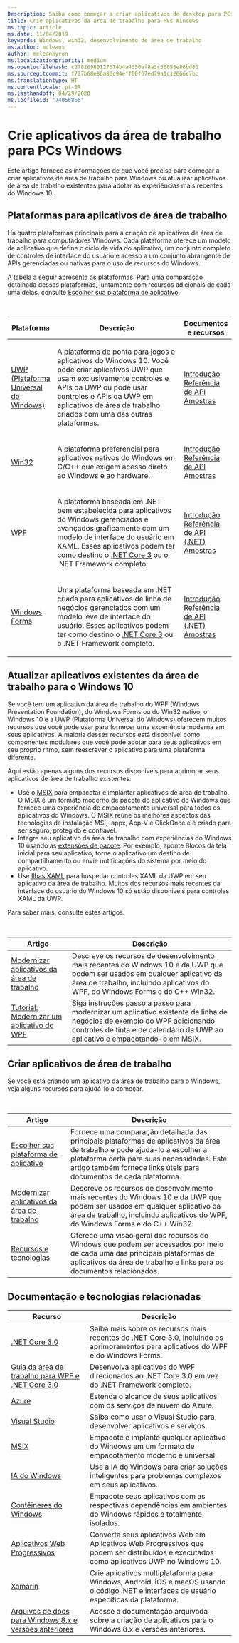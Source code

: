 ```yaml
---
Description: Saiba como começar a criar aplicativos de desktop para PCs Windows, incluindo como escolher a plataforma de aplicativo certa para novos aplicativos e como modernizar aplicativos existentes para o Windows 10.
title: Crie aplicativos da área de trabalho para PCs Windows
ms.topic: article
ms.date: 11/04/2019
keywords: Windows, win32, desenvolvimento de área de trabalho
ms.author: mcleans
author: mcleanbyron
ms.localizationpriority: medium
ms.openlocfilehash: c27826980127674b4a4356af8a3c36056e86bd83
ms.sourcegitcommit: f727b68e86a86c94eff00f67ed79a1c12666e7bc
ms.translationtype: HT
ms.contentlocale: pt-BR
ms.lasthandoff: 04/29/2020
ms.locfileid: "74056866"
---
```

# <a name="build-desktop-apps-for-windows-pcs"></a>Crie aplicativos da área de trabalho para PCs Windows

Este artigo fornece as informações de que você precisa para começar a criar aplicativos de área de trabalho para Windows ou atualizar aplicativos de área de trabalho existentes para adotar as experiências mais recentes do Windows 10.

## <a name="platforms-for-desktop-apps"></a>Plataformas para aplicativos de área de trabalho

Há quatro plataformas principais para a criação de aplicativos de área de trabalho para computadores Windows. Cada plataforma oferece um modelo de aplicativo que define o ciclo de vida do aplicativo, um conjunto completo de controles de interface do usuário e acesso a um conjunto abrangente de APIs gerenciadas ou nativas para o uso de recursos do Windows.

A tabela a seguir apresenta as plataformas. Para uma comparação detalhada dessas plataformas, juntamente com recursos adicionais de cada uma delas, consulte [Escolher sua plataforma de aplicativo](choose-your-platform.md).

<br/>

<table>
<colgroup>
<col width="20%" />
<col width="60%" />
<col width="20%" />
</colgroup>
<thead>
<tr class="header">
<th>Plataforma</th>
<th>Descrição</th>
<th>Documentos e recursos</th>
</tr>
</thead>
<tbody>
<tr class="odd">
<td><a href="https://docs.microsoft.com/windows/uwp/">UWP (Plataforma Universal do Windows)</a></td>
<td><p>A plataforma de ponta para jogos e aplicativos do Windows 10. Você pode criar aplicativos UWP que usam exclusivamente controles e APIs da UWP ou pode usar controles e APIs da UWP em aplicativos de área de trabalho criados com uma das outras plataformas.</p></td>
<td><a href="/windows/uwp/get-started/">Introdução</a><br/><a href="/uwp/">Referência de API</a><br/><a href="https://github.com/Microsoft/Windows-universal-samples">Amostras</a></td>
</tr>
<tr class="even">
<td><a href="https://docs.microsoft.com/windows/win32/">Win32</a></td>
<td><p>A plataforma preferencial para aplicativos nativos do Windows em C/C++ que exigem acesso direto ao Windows e ao hardware.</p></td>
<td><a href="/windows/win32/desktop-programming/">Introdução</a><br/><a href="/windows/win32/apiindex/windows-api-list/">Referência de API</a><br/><a href="https://github.com/Microsoft/Windows-classic-samples">Amostras</a></td>
</tr>
<tr class="odd">
<td><a href="https://docs.microsoft.com/dotnet/framework/wpf/">WPF</a></td>
<td><p>A plataforma baseada em .NET bem estabelecida para aplicativos do Windows gerenciados e avançados graficamente com um modelo de interface do usuário em XAML. Esses aplicativos podem ter como destino o <a href="https://docs.microsoft.com/dotnet/core/whats-new/dotnet-core-3-0">.NET Core 3</a> ou o .NET Framework completo.</p></td>
<td><a href="/dotnet/framework/wpf/getting-started/">Introdução</a><br/><a href="https://docs.microsoft.com/dotnet/api/index">Referência de API (.NET)</a><br/><a href="https://github.com/Microsoft/WPF-Samples">Amostras</a></td>
</tr>
<tr class="even">
<td><a href="https://docs.microsoft.com/dotnet/framework/winforms/">Windows Forms</a></td>
<td><p>Uma plataforma baseada em .NET criada para aplicativos de linha de negócios gerenciados com um modelo leve de interface do usuário. Esses aplicativos podem ter como destino o <a href="https://docs.microsoft.com/dotnet/core/whats-new/dotnet-core-3-0">.NET Core 3</a> ou o .NET Framework completo.</p></td>
<td><a href="/dotnet/framework/winforms/getting-started-with-windows-forms">Introdução</a><br/><a href="https://docs.microsoft.com/dotnet/api/index">Referência de API (.NET)</a><br/><a href="https://code.msdn.microsoft.com/windowsdesktop/site/search?f%5B0%5D.Type=Technology&f%5B0%5D.Value=Windows%20Forms">Amostras</a></td>
</tr>
</tbody>
</table>

## <a name="update-existing-desktop-apps-for-windows-10"></a>Atualizar aplicativos existentes da área de trabalho para o Windows 10

Se você tem um aplicativo da área de trabalho do WPF (Windows Presentation Foundation), do Windows Forms ou do Win32 nativo, o Windows 10 e a UWP (Plataforma Universal do Windows) oferecem muitos recursos que você pode usar para fornecer uma experiência moderna em seus aplicativos. A maioria desses recursos está disponível como componentes modulares que você pode adotar para seus aplicativos em seu próprio ritmo, sem reescrever o aplicativo para uma plataforma diferente.

Aqui estão apenas alguns dos recursos disponíveis para aprimorar seus aplicativos de área de trabalho existentes:

* Use o [MSIX](/windows/msix/) para empacotar e implantar aplicativos de área de trabalho. O MSIX é um formato moderno de pacote do aplicativo do Windows que fornece uma experiência de empacotamento universal para todos os aplicativos do Windows. O MSIX reúne os melhores aspectos das tecnologias de instalação MSI, .appx, App-V e ClickOnce e é criado para ser seguro, protegido e confiável.
* Integre seu aplicativo da área de trabalho com experiências do Windows 10 usando as [extensões de pacote](/windows/apps/desktop/modernize/desktop-to-uwp-extensions). Por exemplo, aponte Blocos da tela inicial para seu aplicativo, torne o aplicativo um destino de compartilhamento ou envie notificações do sistema por meio do aplicativo.
* Use [Ilhas XAML](/windows/apps/desktop/modernize/xaml-islands) para hospedar controles XAML da UWP em seu aplicativo da área de trabalho. Muitos dos recursos mais recentes da interface do usuário do Windows 10 só estão disponíveis para controles XAML da UWP.

Para saber mais, consulte estes artigos.

<br/>

| Artigo | Descrição |
|---------|-------------|
| [Modernizar aplicativos da área de trabalho](/windows/apps/desktop/modernize) | Descreve os recursos de desenvolvimento mais recentes do Windows 10 e da UWP que podem ser usados em qualquer aplicativo da área de trabalho, incluindo aplicativos do WPF, do Windows Forms e do C++ Win32. |
| [Tutorial: Modernizar um aplicativo do WPF](/windows/apps/desktop/modernize/modernize-wpf-tutorial) | Siga instruções passo a passo para modernizar um aplicativo existente de linha de negócios de exemplo do WPF adicionando controles de tinta e de calendário da UWP ao aplicativo e empacotando-o em MSIX.  |

## <a name="create-new-desktop-apps"></a>Criar aplicativos de área de trabalho

Se você está criando um aplicativo da área de trabalho para o Windows, veja alguns recursos para ajudá-lo a começar.

<br/>

| Artigo | Descrição |
|---------|-------------|
| [Escolher sua plataforma de aplicativo](choose-your-platform.md) | Fornece uma comparação detalhada das principais plataformas de aplicativos da área de trabalho e pode ajudá-lo a escolher a plataforma certa para suas necessidades. Este artigo também fornece links úteis para documentos de cada plataforma. |
| [Modernizar aplicativos da área de trabalho](/windows/apps/desktop/modernize) | Descreve os recursos de desenvolvimento mais recentes do Windows 10 e da UWP que podem ser usados em qualquer aplicativo da área de trabalho, incluindo aplicativos do WPF, do Windows Forms e do C++ Win32. |
| [Recursos e tecnologias](/windows/apps/features-and-technologies) | Oferece uma visão geral dos recursos do Windows que podem ser acessados por meio de cada uma das principais plataformas de aplicativos da área de trabalho e links para os documentos relacionados. |

## <a name="related-documentation-and-technologies"></a>Documentação e tecnologias relacionadas

| Recurso | Descrição |
|---------|-------------|
| [.NET Core 3.0](https://docs.microsoft.com/dotnet/core/whats-new/dotnet-core-3-0) | Saiba mais sobre os recursos mais recentes do .NET Core 3.0, incluindo os aprimoramentos para aplicativos do WPF e do Windows Forms. |
| [Guia da área de trabalho para WPF e .NET Core 3.0](https://docs.microsoft.com/dotnet/desktop-wpf/overview/index) | Desenvolva aplicativos do WPF direcionados ao .NET Core 3.0 em vez do .NET Framework completo.  |
| [Azure](https://docs.microsoft.com/azure/) | Estenda o alcance de seus aplicativos com os serviços de nuvem do Azure. |
| [Visual Studio](https://docs.microsoft.com/visualstudio/) | Saiba como usar o Visual Studio para desenvolver aplicativos e serviços. |
| [MSIX](https://docs.microsoft.com/windows/msix/) | Empacote e implante qualquer aplicativo do Windows em um formato de empacotamento moderno e universal. |
| [IA do Windows](https://docs.microsoft.com/windows/ai/) | Use a IA do Windows para criar soluções inteligentes para problemas complexos em seus aplicativos. |
| [Contêineres do Windows](https://docs.microsoft.com/virtualization/windowscontainers/) | Empacote seus aplicativos com as respectivas dependências em ambientes do Windows rápidos e totalmente isolados. |
| [Aplicativos Web Progressivos](https://docs.microsoft.com/microsoft-edge/progressive-web-apps) | Converta seus aplicativos Web em Aplicativos Web Progressivos que podem ser distribuídos e executados como aplicativos UWP no Windows 10. |
| [Xamarin](https://docs.microsoft.com/xamarin/) | Crie aplicativos multiplataforma para Windows, Android, iOS e macOS usando o código .NET e interfaces de usuário específicas da plataforma. |
| [Arquivos de docs para Windows 8.x e versões anteriores](https://docs.microsoft.com/previous-versions/windows/) | Acesse a documentação arquivada sobre a criação de aplicativos para o Windows 8.x e versões anteriores. |
